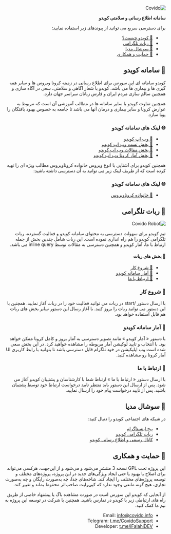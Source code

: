 <div dir="rtl">

![Covido](https://covido.info/image/github.png)

**سامانه اطلاع رسانی و سلامتی کویدو**
</div>
<div dir="rtl">

برای دسترسی سریع می توانید از پیوندهای زیر استفاده نمایید:

- [🚀 کویدو چیست؟](#covido)
- [🤖 ربات تلگرامی](#bot)
- [📱 سوشال مدیا](#social)
- [🤝 حمایت و همکاری](#contact)

## <a id="covido"></a> 🚀 سامانه کویدو

کویدو سامانه ای اپن سورس برای اطلاع رسانی در زمینه کرونا ویروس ها و سایر همه گیری ها و بیماری ها می باشد. کویدو با شعار آگاهی و سلامتی، سعی در آگاه سازی و همچنین سالم سازی مردم ایران و فارس زبانان سراسر جهان دارد.

همچنین تفاوت کویدو با سایر سامانه ها در مطالب آموزشی آن است که مربوط به عوارض کرونا و سایر بیماری و درمان آنها می باشد تا جامعه به خصوص بهبود یافتگان را پویا سازد.

### 🌐 لینک های سامانه کویدو

- [📝 وب اپ کویدو](https://covido.info)
- [📝 بخش تست وب اپ کویدو](https://covido.info/test)
- [📝 بخش مقالات وب اپ کویدو](https://covido.info/article)
- [📝 بخش آمار کرونا وب اپ کویدو](https://covido.info/article)

همچنین کویدو برای آشنایی با انوع ویروس خانواده کروناویروس مطالب ویژه ای را تهیه کرده است که از طریف لینک زیر می توانید به آن دسترسی داشته باشید:

### 🌐 لینک های سامانه کویدو

- [🦠 خانواده کروناویروس](https://covido.info/corona)

## <a id="bot"></a> 🤖 ربات تلگرامی

![Covido Robot](https://covido.info/image/robot.png)

تیم کویدو برای سهولت دسترسی به محتوای سامانه کویدو و فعالیت گسترده، ربات تلگرامی کویدو را هم راه انداری نموده است. این ربات شامل چندین بخش از جمله ارتباط با ما، آمار کویدو و همچنین دسترسی به مقالات توسط inline query می باشد. 

#### 🤖 بخش های ربات

- [💠 شروع کار](#bot-start)
- [💠 آمار سامانه کویدو](#bot-covido-status)
- [💠 ارتباط با ما](#bot=contatct)

### <a id="bot-start"></a> 💠 شروع کار

با ارسال دستور /start در ربات می توانید فعالیت خود را در ربات آغاز نمایید. همچنین با این دستور می توانید ربات را بروز کنید. با آغاز رسال این دستور سایر بخش های ربات هم قابل استفاده خواهد بود.

### <a id="bot-covido-status"></a> 💠 آمار سامانه کویدو

با دستور « آمار کویدو » مانند تصویر دسترسی به آمار بروز و کامل کرونا ممکن خواهد بود. با انتخاب و تایید لوکیشن آمار مربوطه را مشاهده خواهید کرد. در این بخش سعی شده است وب اپلیکیشن در خود تلگرام قابل دسترسی باشد تا بتوانید با رابط کاربری UI آمار کرونا رو مشاهده کنید.

### <a id="bot-contact"></a> 💠 ارتباط با ما


با ارسال دستور « ارتباط با ما » ارتباط شما با کارشناسان و پشتیبان کویدو آغاز می شود. پس از ارسال این دستور باید منتظر تایید درخواست ارتباط خود توسط پشتیبان باشید. پس از تایید درخواست پیام خود را ارسال نمایید.

## <a id="social"></a> 📱 سوشال مدیا

در شبکه های اجتماعی کویدو را دنبال کنید:

- [پیج اینستاگرام](https://instagram.com/covidoapp)
- [ربات تلگرامی کویدو](https://t.me/CovidoRobot)
- [کانال رسمی و اطلاع رسانی کویدو](https://t.me/CovidoApp)

## <a id="contact"></a> 🤝 حمایت و همکاری

این پروژه تحت GPL نسخه 3 منتشر می‌شود و می‌شود و از این‌جهت، هرکسی می‌تواند برای اصلاح یا بهبود یا حتی ایجاد ویژگی‌های جدید در این پروژه، پروژه‌های مختلف و توسعه پروژه‌های مختلف را ایجاد کند. شاخه‌های جدا، چه به‌صورت رایگان و چه به‌صورت تجاری، هیچ گونه مانعی وجود ندارد که کپی‌رایت صاحب‌اثر محفوظ بماند و تغییر کند.

از آنجایی که کویدو اپن سورس است در صورت مشاهده باگ یا پیشنهاد خاصی از طریق راه های ارتباطی زیر با کویدو در تمارس باشید. همچنین با شرکت در توسعه این پروژه به تیم ما کمک کنید.

- Email: info@covido.info
- Telegram: [t.me/CovidoSupport](https://t.me/CovidoSupport)
- Developer: [t.me/iFalahiDEV](https://t.me/iFalahiDEV)

</div>